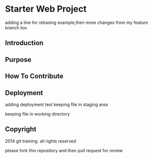 # Starter Web Project
adding a line for rebasing example,then more changes from my feature branch too  
## Introduction

## Purpose

## How To Contribute

## Deployment

adding deployment text
keeping file in staging area

keeping file in working directory

## Copyright
2014 git training. all rights reserved

please fork this repository and then pull request for review